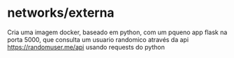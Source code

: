 # networks/externa

Cria uma imagem docker, baseado em python, com um pqueno app flask na porta 5000,
que consulta um usuario randomico através da api https://randomuser.me/api usando requests do python
